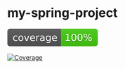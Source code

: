 # my-spring-project
![Coverage](.github/badges/jacoco.svg)

[![Coverage](https://sonarcloud.io/api/project_badges/measure?project=niccolocorsani_my-spring-project&metric=coverage)](https://sonarcloud.io/summary/new_code?id=niccolocorsani_my-spring-project)

